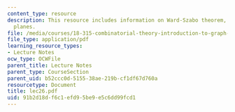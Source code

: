 ```yaml
---
content_type: resource
description: This resource includes information on Ward-Szabo theorem, and Affine
  planes.
file: /media/courses/18-315-combinatorial-theory-introduction-to-graph-theory-extremal-and-enumerative-combinatorics-spring-2005/91b2d18df6c1efd95be9e5c6dd99fcd1_lec26.pdf
file_type: application/pdf
learning_resource_types:
- Lecture Notes
ocw_type: OCWFile
parent_title: Lecture Notes
parent_type: CourseSection
parent_uid: b52ccc0d-5155-38ae-219b-cf1df67d760a
resourcetype: Document
title: lec26.pdf
uid: 91b2d18d-f6c1-efd9-5be9-e5c6dd99fcd1
---
```

